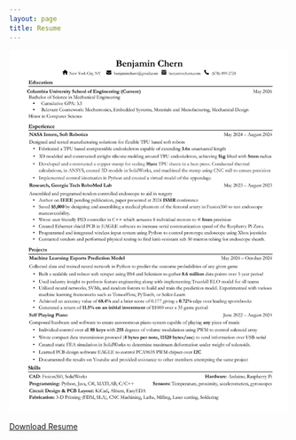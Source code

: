 ```yaml
---
layout: page
title: Resume
---
```





<div style="text-align: center;">
    <img src="/assets/img/resume.jpg" alt="resume" width="800"/>
</div>

[Download Resume](/assets/pdfs/resume.pdf)

